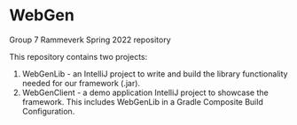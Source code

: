 # WebGen
 Group 7 Rammeverk Spring 2022 repository

This repository contains two projects:
1. WebGenLib - an IntelliJ project to write and build the library functionality needed for our framework (.jar).
2. WebGenClient - a demo application IntelliJ project to showcase the framework. This includes WebGenLib in a Gradle Composite Build Configuration.
